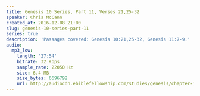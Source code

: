 ```yaml
---
title: Genesis 10 Series, Part 11, Verses 21,25-32
speaker: Chris McCann
created_at: 2016-12-08 21:00
slug: genesis-10-series-part-11
series: true
description: 'Passages covered: Genesis 10:21,25-32, Genesis 11:7-9.'
audio:
  mp3_low:
    length: '27:54'
    bitrate: 32 Kbps
    sample_rate: 22050 Hz
    size: 6.4 MB
    size_bytes: 6696792
    url: http://audiocdn.ebiblefellowship.com/studies/genesis/chapter-10/2016.12.08_McCann_-_Genesis_10_Series_Part_11.mp3
---
```

